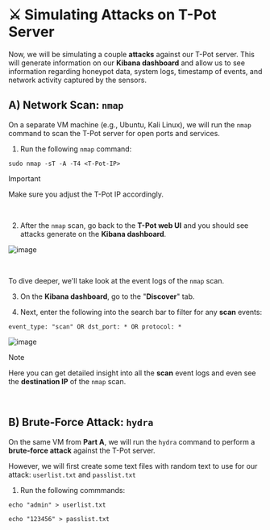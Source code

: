# ⚔️ Simulating Attacks on T-Pot Server

Now, we will be simulating a couple **attacks** against our T-Pot server. This will generate information on our **Kibana dashboard** and allow us to see information regarding honeypot data, system logs, timestamp of events, and network activity captured by the sensors.

## A) Network Scan: `nmap`

On a separate VM machine (e.g., Ubuntu, Kali Linux), we will run the `nmap` command to scan the T-Pot server for open ports and services.

1. Run the following `nmap` command:
   
````
sudo nmap -sT -A -T4 <T-Pot-IP>
````

> [!IMPORTANT]
> Make sure you adjust the T-Pot IP accordingly.

</br>

2. After the `nmap` scan, go back to the **T-Pot web UI** and you should see attacks generate on the **Kibana dashboard**.

![image](https://github.com/user-attachments/assets/be5e344a-ea2e-4188-97a0-205d89780634)

</br>

To dive deeper, we'll take look at the event logs of the `nmap` scan.

3. On the **Kibana dashboard**, go to the "**Discover**" tab.

4. Next, enter the following into the search bar to filter for any **scan** events:

````
event_type: "scan" OR dst_port: * OR protocol: * 
````

![image](https://github.com/user-attachments/assets/b80be3ec-b340-4207-9232-aee94407f3f9)

> [!NOTE]
> Here you can get detailed insight into all the **scan** event logs and even see the **destination IP** of the `nmap` scan. 

</br>

## B) Brute-Force Attack: `hydra`

On the same VM from **Part A**, we will run the `hydra` command to perform a **brute-force attack** against the T-Pot server.

However, we will first create some text files with random text to use for our attack:  `userlist.txt` and `passlist.txt`

1. Run the following commmands:

````
echo "admin" > userlist.txt
````
````
echo "123456" > passlist.txt
````
